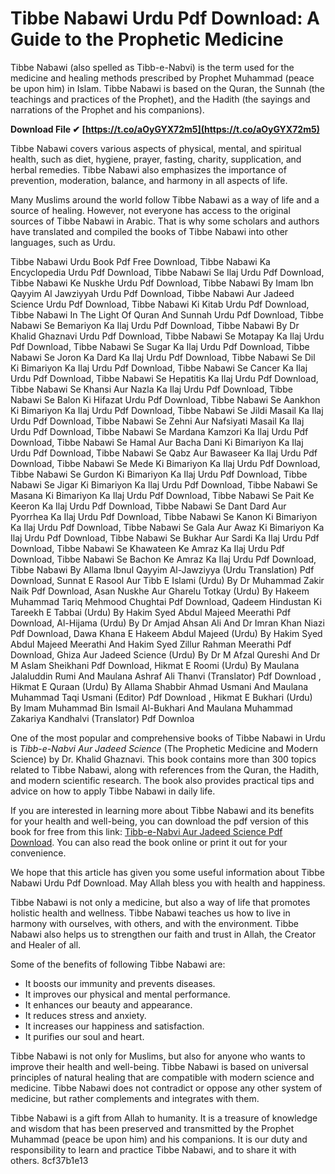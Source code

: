 # Tibbe Nabawi Urdu Pdf Download: A Guide to the Prophetic Medicine
 
Tibbe Nabawi (also spelled as Tibb-e-Nabvi) is the term used for the medicine and healing methods prescribed by Prophet Muhammad (peace be upon him) in Islam. Tibbe Nabawi is based on the Quran, the Sunnah (the teachings and practices of the Prophet), and the Hadith (the sayings and narrations of the Prophet and his companions).
 
**Download File ✔ [https://t.co/aOyGYX72m5](https://t.co/aOyGYX72m5)**


 
Tibbe Nabawi covers various aspects of physical, mental, and spiritual health, such as diet, hygiene, prayer, fasting, charity, supplication, and herbal remedies. Tibbe Nabawi also emphasizes the importance of prevention, moderation, balance, and harmony in all aspects of life.
 
Many Muslims around the world follow Tibbe Nabawi as a way of life and a source of healing. However, not everyone has access to the original sources of Tibbe Nabawi in Arabic. That is why some scholars and authors have translated and compiled the books of Tibbe Nabawi into other languages, such as Urdu.
 
Tibbe Nabawi Urdu Book Pdf Free Download,  Tibbe Nabawi Ka Encyclopedia Urdu Pdf Download,  Tibbe Nabawi Se Ilaj Urdu Pdf Download,  Tibbe Nabawi Ke Nuskhe Urdu Pdf Download,  Tibbe Nabawi By Imam Ibn Qayyim Al Jawziyyah Urdu Pdf Download,  Tibbe Nabawi Aur Jadeed Science Urdu Pdf Download,  Tibbe Nabawi Ki Kitab Urdu Pdf Download,  Tibbe Nabawi In The Light Of Quran And Sunnah Urdu Pdf Download,  Tibbe Nabawi Se Bemariyon Ka Ilaj Urdu Pdf Download,  Tibbe Nabawi By Dr Khalid Ghaznavi Urdu Pdf Download,  Tibbe Nabawi Se Motapay Ka Ilaj Urdu Pdf Download,  Tibbe Nabawi Se Sugar Ka Ilaj Urdu Pdf Download,  Tibbe Nabawi Se Joron Ka Dard Ka Ilaj Urdu Pdf Download,  Tibbe Nabawi Se Dil Ki Bimariyon Ka Ilaj Urdu Pdf Download,  Tibbe Nabawi Se Cancer Ka Ilaj Urdu Pdf Download,  Tibbe Nabawi Se Hepatitis Ka Ilaj Urdu Pdf Download,  Tibbe Nabawi Se Khansi Aur Nazla Ka Ilaj Urdu Pdf Download,  Tibbe Nabawi Se Balon Ki Hifazat Urdu Pdf Download,  Tibbe Nabawi Se Aankhon Ki Bimariyon Ka Ilaj Urdu Pdf Download,  Tibbe Nabawi Se Jildi Masail Ka Ilaj Urdu Pdf Download,  Tibbe Nabawi Se Zehni Aur Nafsiyati Masail Ka Ilaj Urdu Pdf Download,  Tibbe Nabawi Se Mardana Kamzori Ka Ilaj Urdu Pdf Download,  Tibbe Nabawi Se Hamal Aur Bacha Dani Ki Bimariyon Ka Ilaj Urdu Pdf Download,  Tibbe Nabawi Se Qabz Aur Bawaseer Ka Ilaj Urdu Pdf Download,  Tibbe Nabawi Se Mede Ki Bimariyon Ka Ilaj Urdu Pdf Download,  Tibbe Nabawi Se Gurdon Ki Bimariyon Ka Ilaj Urdu Pdf Download,  Tibbe Nabawi Se Jigar Ki Bimariyon Ka Ilaj Urdu Pdf Download,  Tibbe Nabawi Se Masana Ki Bimariyon Ka Ilaj Urdu Pdf Download,  Tibbe Nabawi Se Pait Ke Keeron Ka Ilaj Urdu Pdf Download,  Tibbe Nabawi Se Dant Dard Aur Pyorrhea Ka Ilaj Urdu Pdf Download,  Tibbe Nabawi Se Kanon Ki Bimariyon Ka Ilaj Urdu Pdf Download,  Tibbe Nabawi Se Gala Aur Awaz Ki Bimariyon Ka Ilaj Urdu Pdf Download,  Tibbe Nabawi Se Bukhar Aur Sardi Ka Ilaj Urdu Pdf Download,  Tibbe Nabawi Se Khawateen Ke Amraz Ka Ilaj Urdu Pdf Download,  Tibbe Nabawi Se Bachon Ke Amraz Ka Ilaj Urdu Pdf Download,  Tibbe Nabawi By Allama Ibnul Qayyim Al-Jawziyya (Urdu Translation) Pdf Download,  Sunnat E Rasool Aur Tibb E Islami (Urdu) By Dr Muhammad Zakir Naik Pdf Download,  Asan Nuskhe Aur Gharelu Totkay (Urdu) By Hakeem Muhammad Tariq Mehmood Chughtai Pdf Download,  Qadeem Hindustan Ki Tareekh E Tabbai (Urdu) By Hakim Syed Abdul Majeed Meerathi Pdf Download,  Al-Hijama (Urdu) By Dr Amjad Ahsan Ali And Dr Imran Khan Niazi Pdf Download,  Dawa Khana E Hakeem Abdul Majeed (Urdu) By Hakim Syed Abdul Majeed Meerathi And Hakim Syed Zillur Rahman Meerathi Pdf Download,  Ghiza Aur Jadeed Science (Urdu) By Dr M Afzal Qureshi And Dr M Aslam Sheikhani Pdf Download,  Hikmat E Roomi (Urdu) By Maulana Jalaluddin Rumi And Maulana Ashraf Ali Thanvi (Translator) Pdf Download ,  Hikmat E Quraan (Urdu) By Allama Shabbir Ahmad Usmani And Maulana Muhammad Taqi Usmani (Editor) Pdf Download ,  Hikmat E Bukhari (Urdu) By Imam Muhammad Bin Ismail Al-Bukhari And Maulana Muhammad Zakariya Kandhalvi (Translator) Pdf Downloa
 
One of the most popular and comprehensive books of Tibbe Nabawi in Urdu is *Tibb-e-Nabvi Aur Jadeed Science* (The Prophetic Medicine and Modern Science) by Dr. Khalid Ghaznavi. This book contains more than 300 topics related to Tibbe Nabawi, along with references from the Quran, the Hadith, and modern scientific research. The book also provides practical tips and advice on how to apply Tibbe Nabawi in daily life.
 
If you are interested in learning more about Tibbe Nabawi and its benefits for your health and well-being, you can download the pdf version of this book for free from this link: [Tibb-e-Nabvi Aur Jadeed Science Pdf Download](https://www.pdfdrive.com/tibb-e-nabvi-aur-jadeed-science-dr-khalid-ghaznavi-e158811078.html). You can also read the book online or print it out for your convenience.
 
We hope that this article has given you some useful information about Tibbe Nabawi Urdu Pdf Download. May Allah bless you with health and happiness.
  
Tibbe Nabawi is not only a medicine, but also a way of life that promotes holistic health and wellness. Tibbe Nabawi teaches us how to live in harmony with ourselves, with others, and with the environment. Tibbe Nabawi also helps us to strengthen our faith and trust in Allah, the Creator and Healer of all.
 
Some of the benefits of following Tibbe Nabawi are:
 
- It boosts our immunity and prevents diseases.
- It improves our physical and mental performance.
- It enhances our beauty and appearance.
- It reduces stress and anxiety.
- It increases our happiness and satisfaction.
- It purifies our soul and heart.

Tibbe Nabawi is not only for Muslims, but also for anyone who wants to improve their health and well-being. Tibbe Nabawi is based on universal principles of natural healing that are compatible with modern science and medicine. Tibbe Nabawi does not contradict or oppose any other system of medicine, but rather complements and integrates with them.
 
Tibbe Nabawi is a gift from Allah to humanity. It is a treasure of knowledge and wisdom that has been preserved and transmitted by the Prophet Muhammad (peace be upon him) and his companions. It is our duty and responsibility to learn and practice Tibbe Nabawi, and to share it with others.
 8cf37b1e13
 
